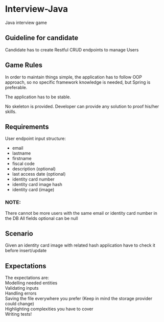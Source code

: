 # Interview-Java
Java interview game

## Guideline for candidate
Candidate has to create Restful CRUD endpoints to manage Users

## Game Rules
In order to maintain things simple, the application has to follow OOP approach, 
so no specific framework knowledge is needed, but Spring is preferable.

The application has to be stable.

No skeleton is provided. Developer can provide any solution to proof his/her skills.

## Requirements
User endpoint input structure:

- email
- lastname
- firstname
- fiscal code
- description (optional)
- last access date (optional)
- identity card number
- identity card image hash
- identity card (image)

### NOTE:
There cannot be more users with the same email or identity card number in the DB
All fields optional can be null


## Scenario
Given an identity card image with related hash application have to check it before insert/update


## Expectations
The expectations are:  
Modelling needed entities  
Validating inputs  
Handling errors  
Saving the file everywhere you prefer (Keep in mind the storage provider could change)  
Highlighting complexities you have to cover  
Writing tests!
